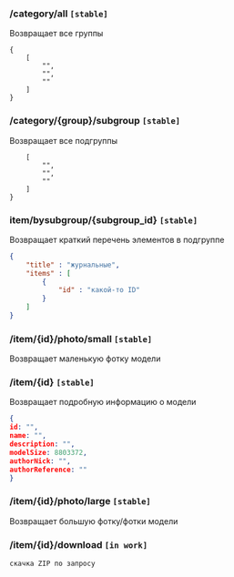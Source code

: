 ### /category/all `[stable]`
Возвращает все группы
``` 
{
    [
        "",
        "",
        ""
    ]
}
```

### /category/{group}/subgroup `[stable]`

Возвращает все подгруппы
```json{
    [
        "",
        "",
        ""
    ]
}
```

### item/bysubgroup/{subgroup_id} `[stable]`
Возвращает краткий перечень элементов в подгруппе
```json
{
    "title" : "журнальные",
    "items" : [
        {
            "id" : "какой-то ID"
        }
    ]
}
```

### /item/{id}/photo/small `[stable]`
Возвращает маленькую фотку модели

### /item/{id} `[stable]`
Возвращает подробную информацию о модели

``` json
{
id: "",
name: "",
description: "",
modelSize: 8803372,
authorNick: "",
authorReference: ""
}
```

### /item/{id}/photo/large `[stable]`
Возвращает большую фотку/фотки модели

### /item/{id}/download `[in work]`
```
скачка ZIP по запросу
```
